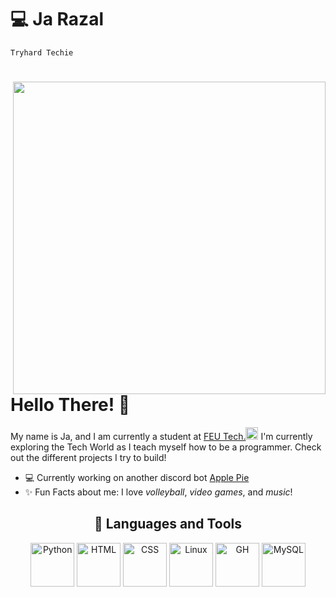 # 💻 Ja Razal

`Tryhard Techie`

<div>
  <img align="right" width="500px" src="https://media.tenor.com/GfSX-u7VGM4AAAAC/coding.gif">
  <h1> Hello There! 👋</h1>
<p>My name is Ja, and I am currently a student at <a href="https://www.feutech.edu.ph/">FEU Tech.<img width="20px" src="https://upload.wikimedia.org/wikipedia/en/6/62/FEU_Tech_official_seal.png"></a> I'm currently exploring the Tech World as I teach myself how to be a programmer. Check out the different projects I try to build!</p>
</div>

- 💻 Currently working on another discord bot [Apple Pie](https://github.com/razi-j/applepie) <br>
- ✨ Fun Facts about me: I love *volleyball*, *video games*, and *music*! 




<div align="center">  
  <h2> 🧰 Languages and Tools </h2>

<img align="center" width="70px" padding="20px" alt="Python" src="https://cdn.jsdelivr.net/gh/devicons/devicon/icons/python/python-original.svg"/>
<img align="center" width="70px" padding="20px" alt="HTML"  src="https://cdn.jsdelivr.net/gh/devicons/devicon/icons/html5/html5-original.svg"/>
<img align="center" width="70px" padding="20px" alt="CSS" src="https://cdn.jsdelivr.net/gh/devicons/devicon/icons/css3/css3-original.svg"/>
<img align="center" width="70px" padding="20px" alt="Linux" src="https://cdn.jsdelivr.net/gh/devicons/devicon/icons/linux/linux-original.svg"/>
<img align="center" width="70px" padding="20px" alt="GH" src="https://cdn.jsdelivr.net/gh/devicons/devicon/icons/github/github-original.svg"/>
<img align="center" width="70px" padding="20px" alt="MySQL" src="https://cdn.jsdelivr.net/gh/devicons/devicon/icons/mysql/mysql-original-wordmark.svg"/>          
</div>
